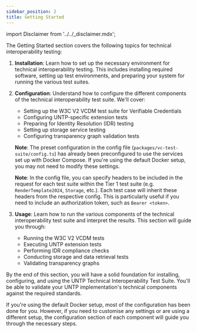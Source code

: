 ```yaml
---
sidebar_position: 2
title: Getting Started
---
```


import Disclaimer from '../../\_disclaimer.mdx';

<Disclaimer />

The Getting Started section covers the following topics for technical interoperability testing:

1. **Installation**: Learn how to set up the necessary environment for technical interoperability testing. This includes installing required software, setting up test environments, and preparing your system for running the various test suites.

2. **Configuration**: Understand how to configure the different components of the technical interoperability test suite. We'll cover:

   - Setting up the W3C V2 VCDM test suite for Verifiable Credentials
   - Configuring UNTP-specific extension tests
   - Preparing for Identity Resolution (IDR) testing
   - Setting up storage service testing
   - Configuring transparency graph validation tests

   **Note**: The preset configuration in the config file (`packages/vc-test-suite/config.ts`) has already been preconfigured to use the services set up with Docker Compose. If you're using the default Docker setup, you may not need to modify these settings.

   **Note**: In the config file, you can specify headers to be included in the request for each test suite within the Tier 1 test suite (e.g. `RenderTemplate2024`, `Storage`, etc.). Each test case will inherit these headers from the respective config. This is particularly useful if you need to include an authorization token, such as `Bearer <token>`.

3. **Usage**: Learn how to run the various components of the technical interoperability test suite and interpret the results. This section will guide you through:
   - Running the W3C V2 VCDM tests
   - Executing UNTP extension tests
   - Performing IDR compliance checks
   - Conducting storage and data retrieval tests
   - Validating transparency graphs

By the end of this section, you will have a solid foundation for installing, configuring, and using the UNTP Technical Interoperability Test Suite. You'll be able to validate your UNTP implementation's technical components against the required standards.

If you're using the default Docker setup, most of the configuration has been done for you. However, if you need to customise any settings or are using a different setup, the configuration section of each component will guide you through the necessary steps.
